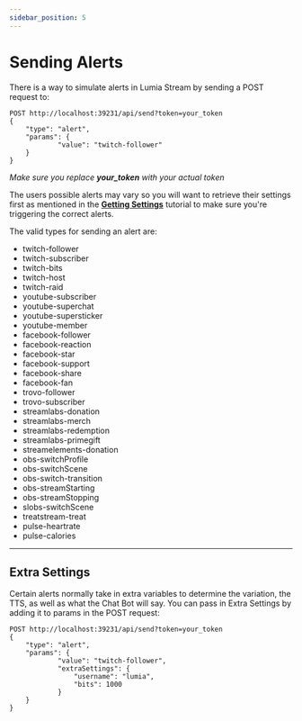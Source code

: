 ```yaml
---
sidebar_position: 5
---
```


# Sending Alerts

There is a way to simulate alerts in Lumia Stream by sending a POST request to:

```
POST http://localhost:39231/api/send?token=your_token
{
	"type": "alert",
	"params": {
			"value": "twitch-follower"
	}
}
```

*Make sure you replace **your_token** with your actual token*

The users possible alerts may vary so you will want to retrieve their settings first as mentioned in the **[Getting Settings](./get-settings.md)** tutorial to make sure you're triggering the correct alerts.

The valid types for sending an alert are:

* twitch-follower
* twitch-subscriber
* twitch-bits
* twitch-host
* twitch-raid
* youtube-subscriber
* youtube-superchat
* youtube-supersticker
* youtube-member
* facebook-follower
* facebook-reaction
* facebook-star
* facebook-support
* facebook-share
* facebook-fan
* trovo-follower
* trovo-subscriber
* streamlabs-donation
* streamlabs-merch
* streamlabs-redemption
* streamlabs-primegift
* streamelements-donation
* obs-switchProfile
* obs-switchScene
* obs-switch-transition
* obs-streamStarting
* obs-streamStopping
* slobs-switchScene
* treatstream-treat
* pulse-heartrate
* pulse-calories

---

## Extra Settings

Certain alerts normally take in extra variables to determine the variation, the TTS, as well as what the Chat Bot will say. You can pass in Extra Settings by adding it to params in the POST request:

```
POST http://localhost:39231/api/send?token=your_token
{
	"type": "alert",
	"params": {
			"value": "twitch-follower",
			"extraSettings": {
				"username": "lumia",
				"bits": 1000
			}
	}
}
```
